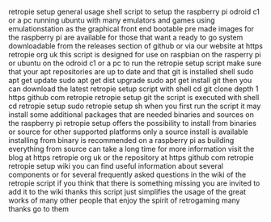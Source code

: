 retropie setup general usage shell script to setup the raspberry pi odroid c1 or a pc running ubuntu with many emulators and games using emulationstation as the graphical front end bootable pre made images for the raspberry pi are available for those that want a ready to go system downloadable from the releases section of github or via our website at https retropie org uk this script is designed for use on raspbian on the rasperry pi or ubuntu on the odroid c1 or a pc to run the retropie setup script make sure that your apt repositories are up to date and that git is installed shell sudo apt get update sudo apt get dist upgrade sudo apt get install git then you can download the latest retropie setup script with shell cd git clone depth 1 https github com retropie retropie setup git the script is executed with shell cd retropie setup sudo retropie setup sh when you first run the script it may install some additional packages that are needed binaries and sources on the raspberry pi retropie setup offers the possibility to install from binaries or source for other supported platforms only a source install is available installing from binary is recommended on a raspberry pi as building everything from source can take a long time for more information visit the blog at https retropie org uk or the repository at https github com retropie retropie setup wiki you can find useful information about several components or for several frequently asked questions in the wiki of the retropie script if you think that there is something missing you are invited to add it to the wiki thanks this script just simplifies the usage of the great works of many other people that enjoy the spirit of retrogaming many thanks go to them